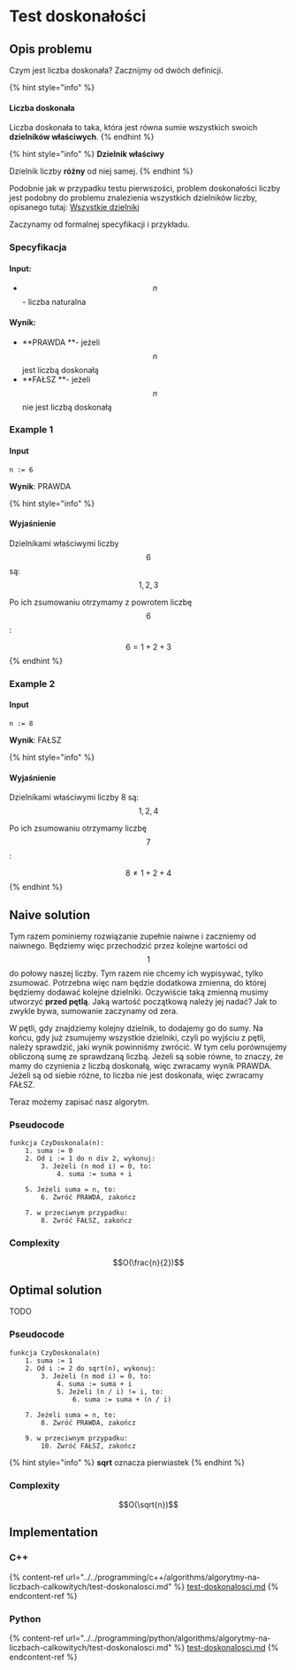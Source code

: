 # Test doskonałości

## Opis problemu

Czym jest liczba doskonała? Zacznijmy od dwóch definicji.

{% hint style="info" %}
#### Liczba doskonała

Liczba doskonała to taka, która jest równa sumie wszystkich swoich **dzielników właściwych**.
{% endhint %}

{% hint style="info" %}
**Dzielnik właściwy**

Dzielnik liczby **różny** od niej samej.
{% endhint %}

Podobnie jak w przypadku testu pierwszości, problem doskonałości liczby jest podobny do problemu znalezienia wszystkich dzielników liczby, opisanego tutaj: [Wszystkie dzielniki](wszystkie-dzielniki.md)

Zaczynamy od formalnej specyfikacji i przykładu.

### Specyfikacja

#### Input:

* $$n$$ - liczba naturalna

#### Wynik:

* **PRAWDA **- jeżeli $$n$$ jest liczbą doskonałą
* **FAŁSZ **- jeżeli $$n$$ nie jest liczbą doskonałą

### Example 1

#### Input

```
n := 6
```

**Wynik**: PRAWDA

{% hint style="info" %}
#### Wyjaśnienie

Dzielnikami właściwymi liczby $$6$$ są: $$1, 2, 3$$ 

Po ich zsumowaniu otrzymamy z powrotem liczbę $$6$$:

$$6=1+2+3$$ 
{% endhint %}

### Example 2

#### Input

```
n := 8
```

**Wynik**: FAŁSZ

{% hint style="info" %}
#### Wyjaśnienie

Dzielnikami właściwymi liczby 8 są: $$1, 2,4$$ 

Po ich zsumowaniu otrzymamy liczbę $$7$$:

$$8\not=1+2+4$$ 
{% endhint %}

## Naive solution

Tym razem pominiemy rozwiązanie zupełnie naiwne i zaczniemy od naiwnego. Będziemy więc przechodzić przez kolejne wartości od $$1$$ do połowy naszej liczby. Tym razem nie chcemy ich wypisywać, tylko zsumować. Potrzebna więc nam będzie dodatkowa zmienna, do której będziemy dodawać kolejne dzielniki. Oczywiście taką zmienną musimy utworzyć **przed pętlą**. Jaką wartość początkową należy jej nadać? Jak to zwykle bywa, sumowanie zaczynamy od zera.

W pętli, gdy znajdziemy kolejny dzielnik, to dodajemy go do sumy. Na końcu, gdy już zsumujemy wszystkie dzielniki, czyli po wyjściu z pętli, należy sprawdzić, jaki wynik powinniśmy zwrócić. W tym celu porównujemy obliczoną sumę ze sprawdzaną liczbą. Jeżeli są sobie równe, to znaczy, że mamy do czynienia z liczbą doskonałą, więc zwracamy wynik PRAWDA. Jeżeli są od siebie różne, to liczba nie jest doskonała, więc zwracamy FAŁSZ.

Teraz możemy zapisać nasz algorytm.

### Pseudocode

```
funkcja CzyDoskonala(n):
    1. suma := 0
    2. Od i := 1 do n div 2, wykonuj:
        3. Jeżeli (n mod i) = 0, to:
            4. suma := suma + i
      
    5. Jeżeli suma = n, to:
        6. Zwróć PRAWDA, zakończ
   
    7. w przeciwnym przypadku:
        8. Zwróć FAŁSZ, zakończ
```

### Complexity

$$O(\frac{n}{2})$$

## Optimal solution

TODO

### Pseudocode

```
funkcja CzyDoskonala(n)
    1. suma := 1
    2. Od i := 2 do sqrt(n), wykonuj:
        3. Jeżeli (n mod i) = 0, to:
            4. suma := suma + i
            5. Jeżeli (n / i) != i, to:
                6. suma := suma + (n / i)
            
    7. Jeżeli suma = n, to:
        8. Zwróć PRAWDA, zakończ
    
    9. w przeciwnym przypadku:
        10. Zwróć FAŁSZ, zakończ
```

{% hint style="info" %}
**sqrt** oznacza pierwiastek
{% endhint %}

### Complexity

$$O(\sqrt{n})$$ 

## Implementation

### C++

{% content-ref url="../../programming/c++/algorithms/algorytmy-na-liczbach-calkowitych/test-doskonalosci.md" %}
[test-doskonalosci.md](../../programming/c++/algorithms/algorytmy-na-liczbach-calkowitych/test-doskonalosci.md)
{% endcontent-ref %}

### Python

{% content-ref url="../../programming/python/algorithms/algorytmy-na-liczbach-calkowitych/test-doskonalosci.md" %}
[test-doskonalosci.md](../../programming/python/algorithms/algorytmy-na-liczbach-calkowitych/test-doskonalosci.md)
{% endcontent-ref %}
